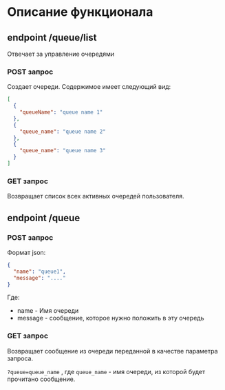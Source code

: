 # Описание функционала

## endpoint /queue/list

Отвечает за управление очередями

### POST запрос

Создает очереди.
Содержимое имеет следующий вид:

```json
[
  {
    "queueName": "queue name 1"
  },
  {
    "queue_name": "queue name 2"
  },
  {
    "queue_name": "queue name 3"
  }
]
```

### GET запрос

Возвращает список всех активных очередей пользователя.

## endpoint /queue

### POST запрос

Формат json:

```json
{
  "name": "queue1",
  "message": "...."
}
```

Где:

* name - Имя очереди
* message - сообщение, которое нужно положить в эту очередь

### GET запрос

Возвращает сообщение из очереди переданной в качестве параметра запроса.

`?queue=queue_name` , где `queue_name` - имя очереди, из которой будет прочитано сообщение. 